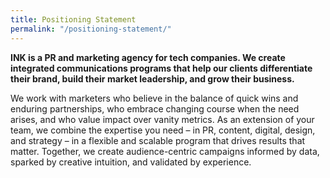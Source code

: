 ```yaml
---
title: Positioning Statement
permalink: "/positioning-statement/"
---
```


**INK is a PR and marketing agency for tech companies. We create integrated communications programs that help our clients differentiate their brand, build their market leadership, and grow their business.**

We work with marketers who believe in the balance of quick wins and enduring partnerships, who embrace changing course when the need arises, and who value impact over vanity metrics. As an extension of your team, we combine the expertise you need – in PR, content, digital, design, and strategy – in a flexible and scalable program that drives results that matter. Together, we create audience-centric campaigns informed by data, sparked by creative intuition, and validated by experience.
